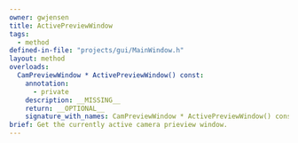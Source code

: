 ```yaml
---
owner: gwjensen
title: ActivePreviewWindow
tags:
  - method
defined-in-file: "projects/gui/MainWindow.h"
layout: method
overloads:
  CamPreviewWindow * ActivePreviewWindow() const:
    annotation:
      - private
    description: __MISSING__
    return: __OPTIONAL__
    signature_with_names: CamPreviewWindow * ActivePreviewWindow() const
brief: Get the currently active camera prieview window.
---
```

